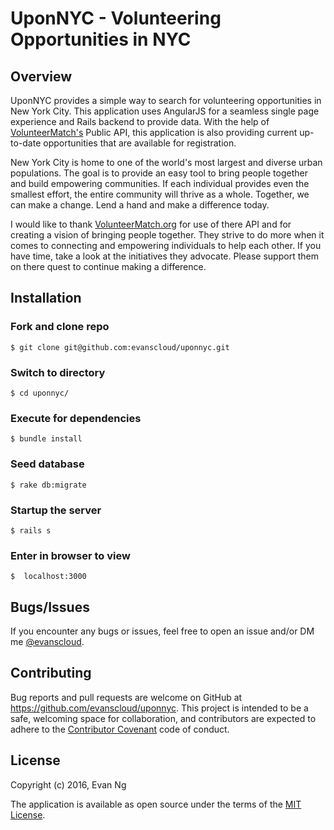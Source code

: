 # UponNYC - Volunteering Opportunities in NYC

## Overview

UponNYC provides a simple way to search for volunteering opportunities in New York City. This application uses AngularJS for a seamless single page experience and Rails backend to provide data. With the help of [VolunteerMatch's](https://www.volunteermatch.org) Public API, this application is also providing current up-to-date opportunities that are available for registration.

New York City is home to one of the world's most largest and diverse urban populations. The goal is to provide an easy tool to bring people together and build empowering communities. If each individual provides even the smallest effort, the entire community will thrive as a whole. Together, we can make a change. Lend a hand and make a difference today.

I would like to thank [VolunteerMatch.org](https://www.volunteermatch.org) for use of there API and for creating a vision of bringing people together. They strive to do more when it comes to connecting and empowering individuals to help each other. If you have time, take a look at the initiatives they advocate. Please support them on there quest to continue making a difference.

## Installation

### Fork and clone repo
```
$ git clone git@github.com:evanscloud/uponnyc.git
```

### Switch to directory
```
$ cd uponnyc/
```

### Execute for dependencies
```
$ bundle install
```

### Seed database
```
$ rake db:migrate
```

### Startup the server
```
$ rails s
```

### Enter in browser to view
```
$  localhost:3000
```

## Bugs/Issues

If you encounter any bugs or issues, feel free to open an issue and/or DM me [@evanscloud](https://twitter.com/evanscloud).

## Contributing

Bug reports and pull requests are welcome on GitHub at https://github.com/evanscloud/uponnyc. This project is intended to be a safe, welcoming space for collaboration, and contributors are expected to adhere to the [Contributor Covenant](http://contributor-covenant.org) code of conduct.

## License

Copyright (c) 2016, Evan Ng

The application is available as open source under the terms of the [MIT License](http://opensource.org/licenses/MIT).

